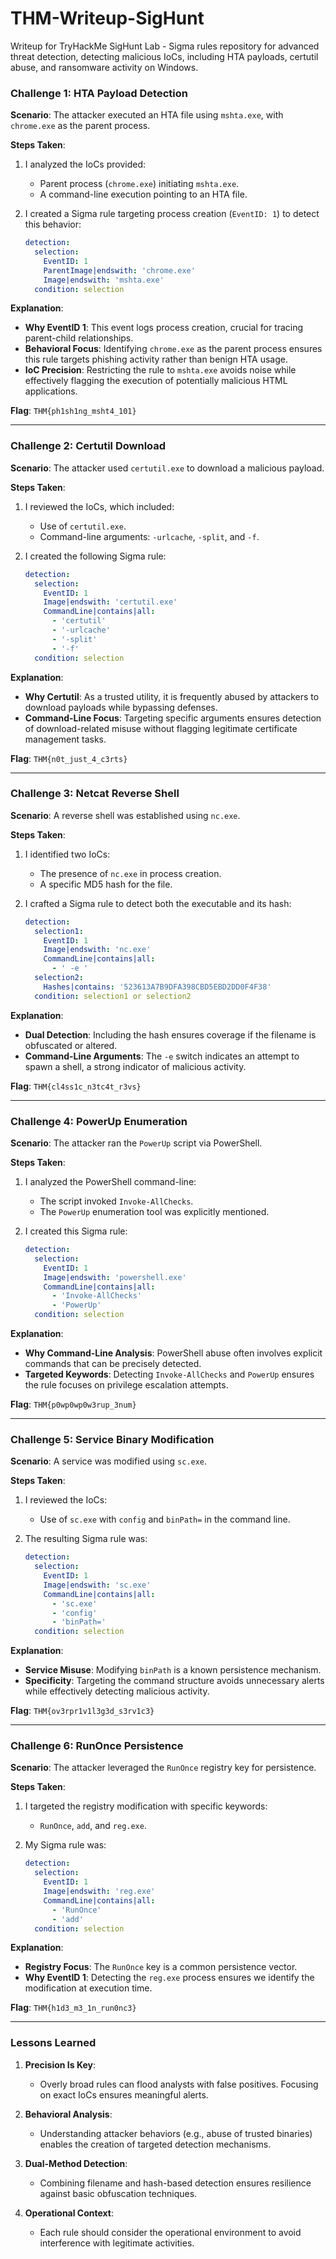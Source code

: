 # THM-Writeup-SigHunt
Writeup for TryHackMe SigHunt Lab - Sigma rules repository for advanced threat detection, detecting malicious IoCs, including HTA payloads, certutil abuse, and ransomware activity on Windows.


### **Challenge 1: HTA Payload Detection**

**Scenario**: The attacker executed an HTA file using `mshta.exe`, with `chrome.exe` as the parent process.

**Steps Taken**:
1. I analyzed the IoCs provided: 
   - Parent process (`chrome.exe`) initiating `mshta.exe`.
   - A command-line execution pointing to an HTA file.

2. I created a Sigma rule targeting process creation (`EventID: 1`) to detect this behavior:
   ```yaml
   detection:
     selection:
       EventID: 1
       ParentImage|endswith: 'chrome.exe'
       Image|endswith: 'mshta.exe'
     condition: selection
   ```

**Explanation**:
- **Why EventID 1**: This event logs process creation, crucial for tracing parent-child relationships.
- **Behavioral Focus**: Identifying `chrome.exe` as the parent process ensures this rule targets phishing activity rather than benign HTA usage.
- **IoC Precision**: Restricting the rule to `mshta.exe` avoids noise while effectively flagging the execution of potentially malicious HTML applications.

**Flag**: `THM{ph1sh1ng_msht4_101}`

---

### **Challenge 2: Certutil Download**

**Scenario**: The attacker used `certutil.exe` to download a malicious payload.

**Steps Taken**:
1. I reviewed the IoCs, which included:
   - Use of `certutil.exe`.
   - Command-line arguments: `-urlcache`, `-split`, and `-f`.

2. I created the following Sigma rule:
   ```yaml
   detection:
     selection:
       EventID: 1
       Image|endswith: 'certutil.exe'
       CommandLine|contains|all:
         - 'certutil'
         - '-urlcache'
         - '-split'
         - '-f'
     condition: selection
   ```

**Explanation**:
- **Why Certutil**: As a trusted utility, it is frequently abused by attackers to download payloads while bypassing defenses.
- **Command-Line Focus**: Targeting specific arguments ensures detection of download-related misuse without flagging legitimate certificate management tasks.

**Flag**: `THM{n0t_just_4_c3rts}`

---

### **Challenge 3: Netcat Reverse Shell**

**Scenario**: A reverse shell was established using `nc.exe`.

**Steps Taken**:
1. I identified two IoCs:
   - The presence of `nc.exe` in process creation.
   - A specific MD5 hash for the file.

2. I crafted a Sigma rule to detect both the executable and its hash:
   ```yaml
   detection:
     selection1:
       EventID: 1
       Image|endswith: 'nc.exe'
       CommandLine|contains|all:
         - ' -e '
     selection2:
       Hashes|contains: '523613A7B9DFA398CBD5EBD2DD0F4F38'
     condition: selection1 or selection2
   ```

**Explanation**:
- **Dual Detection**: Including the hash ensures coverage if the filename is obfuscated or altered.
- **Command-Line Arguments**: The `-e` switch indicates an attempt to spawn a shell, a strong indicator of malicious activity.

**Flag**: `THM{cl4ss1c_n3tc4t_r3vs}`

---

### **Challenge 4: PowerUp Enumeration**

**Scenario**: The attacker ran the `PowerUp` script via PowerShell.

**Steps Taken**:
1. I analyzed the PowerShell command-line:
   - The script invoked `Invoke-AllChecks`.
   - The `PowerUp` enumeration tool was explicitly mentioned.

2. I created this Sigma rule:
   ```yaml
   detection:
     selection:
       EventID: 1
       Image|endswith: 'powershell.exe'
       CommandLine|contains|all:
         - 'Invoke-AllChecks'
         - 'PowerUp'
     condition: selection
   ```

**Explanation**:
- **Why Command-Line Analysis**: PowerShell abuse often involves explicit commands that can be precisely detected.
- **Targeted Keywords**: Detecting `Invoke-AllChecks` and `PowerUp` ensures the rule focuses on privilege escalation attempts.

**Flag**: `THM{p0wp0wp0w3rup_3num}`

---

### **Challenge 5: Service Binary Modification**

**Scenario**: A service was modified using `sc.exe`.

**Steps Taken**:
1. I reviewed the IoCs:
   - Use of `sc.exe` with `config` and `binPath=` in the command line.

2. The resulting Sigma rule was:
   ```yaml
   detection:
     selection:
       EventID: 1
       Image|endswith: 'sc.exe'
       CommandLine|contains|all:
         - 'sc.exe'
         - 'config'
         - 'binPath='
     condition: selection
   ```

**Explanation**:
- **Service Misuse**: Modifying `binPath` is a known persistence mechanism.
- **Specificity**: Targeting the command structure avoids unnecessary alerts while effectively detecting malicious activity.

**Flag**: `THM{ov3rpr1v1l3g3d_s3rv1c3}`

---

### **Challenge 6: RunOnce Persistence**

**Scenario**: The attacker leveraged the `RunOnce` registry key for persistence.

**Steps Taken**:
1. I targeted the registry modification with specific keywords:
   - `RunOnce`, `add`, and `reg.exe`.

2. My Sigma rule was:
   ```yaml
   detection:
     selection:
       EventID: 1
       Image|endswith: 'reg.exe'
       CommandLine|contains|all:
         - 'RunOnce'
         - 'add'
     condition: selection
   ```

**Explanation**:
- **Registry Focus**: The `RunOnce` key is a common persistence vector.
- **Why EventID 1**: Detecting the `reg.exe` process ensures we identify the modification at execution time.

**Flag**: `THM{h1d3_m3_1n_run0nc3}`

---

### **Lessons Learned**

1. **Precision Is Key**:
   - Overly broad rules can flood analysts with false positives. Focusing on exact IoCs ensures meaningful alerts.

2. **Behavioral Analysis**:
   - Understanding attacker behaviors (e.g., abuse of trusted binaries) enables the creation of targeted detection mechanisms.

3. **Dual-Method Detection**:
   - Combining filename and hash-based detection ensures resilience against basic obfuscation techniques.

4. **Operational Context**:
   - Each rule should consider the operational environment to avoid interference with legitimate activities.

